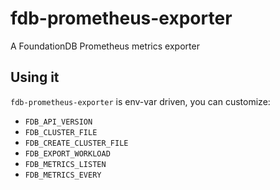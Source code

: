 # fdb-prometheus-exporter
A FoundationDB Prometheus metrics exporter

## Using it

`fdb-prometheus-exporter` is env-var driven, you can customize:

* `FDB_API_VERSION`
* `FDB_CLUSTER_FILE`
* `FDB_CREATE_CLUSTER_FILE`
* `FDB_EXPORT_WORKLOAD`
* `FDB_METRICS_LISTEN`
* `FDB_METRICS_EVERY`
